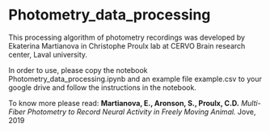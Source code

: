 # Photometry_data_processing

This processing algorithm of photometry recordings was developed by Ekaterina Martianova in Christophe Proulx lab at CERVO Brain research center, Laval university.

In order to use, please copy the notebook Photometry_data_processing.ipynb and an example file example.csv to your google drive and follow the instructions in the notebook.

To know more please read:
__Martianova, E., Aronson, S., Proulx, C.D.__ _Multi-Fiber Photometry to Record Neural Activity in Freely Moving Animal._ Jove, 2019
